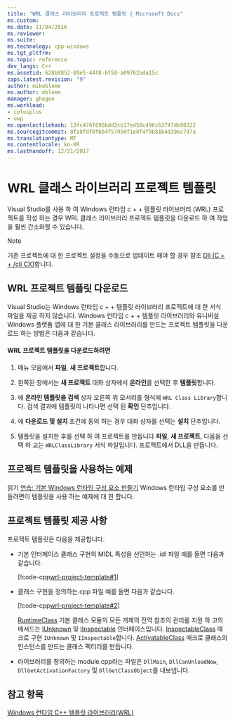 ```yaml
---
title: "WRL 클래스 라이브러리 프로젝트 템플릿 | Microsoft Docs"
ms.custom: 
ms.date: 11/04/2016
ms.reviewer: 
ms.suite: 
ms.technology: cpp-windows
ms.tgt_pltfrm: 
ms.topic: reference
dev_langs: C++
ms.assetid: 628b0852-89e5-44f8-bf58-a09762bda15c
caps.latest.revision: "9"
author: mikeblome
ms.author: mblome
manager: ghogen
ms.workload:
- cplusplus
- uwp
ms.openlocfilehash: 13fc476f696bdd2cb17ed58c496c63747db90322
ms.sourcegitcommit: 8fa8fdf0fbb4f57950f1e8f4f9b81b4d39ec7d7a
ms.translationtype: MT
ms.contentlocale: ko-KR
ms.lasthandoff: 12/21/2017
---
```

# <a name="wrl-class-library-project-template"></a>WRL 클래스 라이브러리 프로젝트 템플릿
Visual Studio를 사용 하 여 Windows 런타임 c + + 템플릿 라이브러리 (WRL) 프로젝트를 작성 하는 경우 WRL 클래스 라이브러리 프로젝트 템플릿을 다운로드 하 여 작업을 훨씬 간소화할 수 있습니다.  
  
> [!NOTE]
>  기존 프로젝트에 대 한 프로젝트 설정을 수동으로 업데이트 해야 할 경우 참조 [Dll (C + + /cli CX)](http://msdn.microsoft.com/library/windows/apps/hh699881\(v=vs.110\).aspx)합니다.  
  
## <a name="download-the-wrl-project-template"></a>WRL 프로젝트 템플릿 다운로드  
 Visual Studio는 Windows 런타임 c + + 템플릿 라이브러리 프로젝트에 대 한 서식 파일을 제공 하지 않습니다. Windows 런타임 c + + 템플릿 라이브러리와 유니버설 Windows 플랫폼 앱에 대 한 기본 클래스 라이브러리를 만드는 프로젝트 템플릿을 다운로드 하는 방법은 다음과 같습니다.  
  
#### <a name="to-download-the-wrl-project-template"></a>WRL 프로젝트 템플릿을 다운로드하려면  
  
1.  메뉴 모음에서 **파일**, **새 프로젝트**합니다.  
  
2.  왼쪽된 창에서는 **새 프로젝트** 대화 상자에서 **온라인**를 선택한 후 **템플릿**합니다.  
  
3.  에 **온라인 템플릿을 검색** 상자 오른쪽 위 모서리를 형식에 `WRL Class Library`합니다. 검색 결과에 템플릿이 나타나면 선택 된 **확인** 단추입니다.  
  
4.  에 **다운로드 및 설치** 조건에 동의 하는 경우 대화 상자를 선택는 **설치** 단추입니다.  
  
5.  템플릿을 설치한 후를 선택 하 여 프로젝트를 만듭니다 **파일**, **새 프로젝트**, 다음을 선택 하 고는 `WRLClassLibrary` 서식 파일입니다. 프로젝트에서 DLL을 만듭니다.  
  
## <a name="examples-that-use-the-project-template"></a>프로젝트 템플릿을 사용하는 예제  
 읽기 [연습: 기본 Windows 런타임 구성 요소 만들기](../windows/walkthrough-creating-a-basic-windows-runtime-component-using-wrl.md) Windows 런타임 구성 요소를 만들려면이 템플릿을 사용 하는 예제에 대 한 합니다.  
  
## <a name="what-the-project-template-provides"></a>프로젝트 템플릿 제공 사항  
 프로젝트 템플릿은 다음을 제공합니다.  
  
-   기본 인터페이스 클래스 구현의 MIDL 특성을 선언하는 .idl 파일 예를 들면 다음과 같습니다.  
  
     [!code-cpp[wrl-project-template#1](../windows/codesnippet/CPP/wrl-class-library-project-template_1.idl)]  
  
-   클래스 구현을 정의하는.cpp 파일 예를 들면 다음과 같습니다.  
  
     [!code-cpp[wrl-project-template#2](../windows/codesnippet/CPP/wrl-class-library-project-template_2.cpp)]  
  
     [RuntimeClass](../windows/runtimeclass-class.md) 기본 클래스 모듈의 모든 개체의 전역 참조의 관리를 지원 하 고의 메서드는 [IUnknown](http://msdn.microsoft.com/en-us/33f1d79a-33fc-4ce5-a372-e08bda378332) 및 [IInspectable](http://msdn.microsoft.com/en-us/0657e51f-d4c0-46c6-927d-b01e54b6846c) 인터페이스입니다. [InspectableClass](../windows/inspectableclass-macro.md) 매크로 구현 `IUnknown` 및 `IInspectable`합니다. [ActivatableClass](../windows/activatableclass-macros.md) 매크로 클래스의 인스턴스를 만드는 클래스 팩터리를 만듭니다.  
  
-   라이브러리를 정의하는 module.cpp라는 파일은 `DllMain`, `DllCanUnloadNow`, `DllGetActivationFactory` 및 `DllGetClassObject`를 내보냅니다.  
  
## <a name="see-also"></a>참고 항목  
 [Windows 런타임 C++ 템플릿 라이브러리(WRL)](../windows/windows-runtime-cpp-template-library-wrl.md)